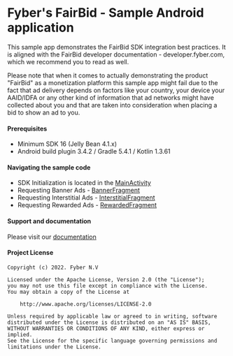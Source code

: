 Fyber's FairBid - Sample Android application
============================================
This sample app demonstrates the FairBid SDK integration best practices. It is aligned with the FairBid developer documentation - developer.fyber.com, which we recommend you to read as well.

Please note that when it comes to actually demonstrating the product "FairBid" as a monetization platform this sample app might fail due to the fact that ad delivery depends on factors like your country, your device your AAID/IDFA or any other kind of information that ad networks might have collected about you and that are taken into consideration when placing a bid to show an ad to you.

#### Prerequisites
* Minimum SDK 16 (Jelly Bean 4.1.x) 
* Android build plugin 3.4.2 / Gradle 5.4.1 / Kotlin 1.3.61 

#### Navigating the sample code
* SDK Initialization is located in the [MainActivity](https://github.com/Heyzap/fairbid-sample-app-android/blob/master/app/src/main/java/com/fyber/fairbid/sample/MainActivity.kt)
* Requesting Banner Ads - [BannerFragment](https://github.com/Heyzap/fairbid-sample-app-android/blob/master/app/src/main/java/com/fyber/fairbid/sample/BannerFragment.kt)
* Requesting Interstitial Ads - [InterstitialFragment](https://github.com/Heyzap/fairbid-sample-app-android/blob/master/app/src/main/java/com/fyber/fairbid/sample/InterstitialFragment.kt)
* Requesting Rewarded Ads - [RewardedFragment](https://github.com/Heyzap/fairbid-sample-app-android/blob/master/app/src/main/java/com/fyber/fairbid/sample/RewardedFragment.kt)

#### Support and documentation
Please visit our [documentation](https://dev-android.fyber.com/docs)

#### Project License

    Copyright (c) 2022. Fyber N.V
    
    Licensed under the Apache License, Version 2.0 (the "License");
    you may not use this file except in compliance with the License.
    You may obtain a copy of the License at
    
        http://www.apache.org/licenses/LICENSE-2.0
         
    Unless required by applicable law or agreed to in writing, software
    distributed under the License is distributed on an "AS IS" BASIS,
    WITHOUT WARRANTIES OR CONDITIONS OF ANY KIND, either express or implied.
    See the License for the specific language governing permissions and
    limitations under the License.
